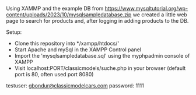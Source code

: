 Using XAMMP and the example DB from https://www.mysqltutorial.org/wp-content/uploads/2023/10/mysqlsampledatabase.zip we created a little web page to search for products and, after logging in adding products to the DB.


Setup:

- Clone this repository into */xampp/htdocs/'
- Start Apache and mySql in the XAMPP Control panel
- Import the 'mysqlsampledatabase.sql' using the myphpadmin console of XAMPP
- Visit localhost:PORT/classicmodels/suche.php in your browser (default port is 80, often used port 8080)

testuser: gbondur@classicmodelcars.com
password: 1111
